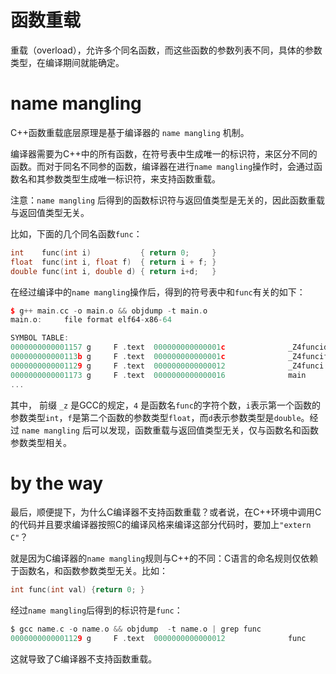 # 函数重载

重载（overload），允许多个同名函数，而这些函数的参数列表不同，具体的参数类型，在编译期间就能确定。

# name mangling

C++函数重载底层原理是基于编译器的 `name mangling` 机制。

编译器需要为C++中的所有函数，在符号表中生成唯一的标识符，来区分不同的函数。而对于同名不同参的函数，编译器在进行`name mangling`操作时，会通过函数名和其参数类型生成唯一标识符，来支持函数重载。

注意：`name mangling` 后得到的函数标识符与返回值类型是无关的，因此函数重载与返回值类型无关。

比如，下面的几个同名函数`func`：

```cpp
int    func(int i)           { return 0;     }
float  func(int i, float f)  { return i + f; }
double func(int i, double d) { return i+d;   }
```

在经过编译中的`name mangling`操作后，得到的符号表中和`func`有关的如下：

```cpp
$ g++ main.cc -o main.o && objdump -t main.o
main.o:     file format elf64-x86-64

SYMBOL TABLE:
0000000000001157 g     F .text  000000000000001c              _Z4funcid
000000000000113b g     F .text  000000000000001c              _Z4funcif
0000000000001129 g     F .text  0000000000000012              _Z4funci
0000000000001173 g     F .text  0000000000000016              main
...
```

其中， 前缀 `_z` 是GCC的规定，`4` 是函数名`func`的字符个数，`i`表示第一个函数的参数类型`int`，`f`是第二个函数的参数类型`float`，而`d`表示参数类型是`double`。经过 `name mangling` 后可以发现，函数重载与返回值类型无关，仅与函数名和函数参数类型相关。

# by the way

最后，顺便提下，为什么C编译器不支持函数重载？或者说，在C++环境中调用C的代码并且要求编译器按照C的编译风格来编译这部分代码时，要加上`"extern C"`？

就是因为C编译器的`name mangling`规则与C++的不同：C语言的命名规则仅依赖于函数名，和函数参数类型无关。比如：

```c
int func(int val) {return 0; }
```

经过`name mangling`后得到的标识符是`func`：

```c
$ gcc name.c -o name.o && objdump  -t name.o | grep func
0000000000001129 g     F .text  0000000000000012              func
```

这就导致了C编译器不支持函数重载。








